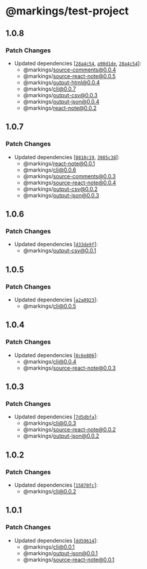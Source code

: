 # @markings/test-project

## 1.0.8

### Patch Changes

- Updated dependencies [[`28a4c54`](https://github.com/Thinkmill/markings/commit/28a4c54dcb2d765234194624ccc9fa8bf70a38b8), [`a90d1de`](https://github.com/Thinkmill/markings/commit/a90d1de4e0b1ae0177b1c9dac8629bfece351faa), [`28a4c54`](https://github.com/Thinkmill/markings/commit/28a4c54dcb2d765234194624ccc9fa8bf70a38b8)]:
  - @markings/source-comments@0.0.4
  - @markings/source-react-note@0.0.5
  - @markings/output-html@0.0.4
  - @markings/cli@0.0.7
  - @markings/output-csv@0.0.3
  - @markings/output-json@0.0.4
  - @markings/react-note@0.0.2

## 1.0.7

### Patch Changes

- Updated dependencies [[`0810c19`](https://github.com/Thinkmill/markings/commit/0810c19f686f1cc4baa801aa74a1ef7dc24f7c38), [`3985c38`](https://github.com/Thinkmill/markings/commit/3985c38bbfead32d7aa6559ca07205621ba3ec2f)]:
  - @markings/react-note@0.0.1
  - @markings/cli@0.0.6
  - @markings/source-comments@0.0.3
  - @markings/source-react-note@0.0.4
  - @markings/output-csv@0.0.2
  - @markings/output-json@0.0.3

## 1.0.6

### Patch Changes

- Updated dependencies [[`d33de9f`](https://github.com/Thinkmill/markings/commit/d33de9f36e9c93d4f9d4f4e4428b46be78c0a1d5)]:
  - @markings/output-csv@0.0.1

## 1.0.5

### Patch Changes

- Updated dependencies [[`a2a0923`](https://github.com/Thinkmill/markings/commit/a2a092304533f03beaddd7062fdd8511f55f2019)]:
  - @markings/cli@0.0.5

## 1.0.4

### Patch Changes

- Updated dependencies [[`0c6e806`](https://github.com/Thinkmill/markings/commit/0c6e80673dd9149842a659c5160001d1f7cf972a)]:
  - @markings/cli@0.0.4
  - @markings/source-react-note@0.0.3

## 1.0.3

### Patch Changes

- Updated dependencies [[`7d5dbfa`](https://github.com/Thinkmill/markings/commit/7d5dbfa6b57b6ce7166f6cc2efca457e66db9dca)]:
  - @markings/cli@0.0.3
  - @markings/source-react-note@0.0.2
  - @markings/output-json@0.0.2

## 1.0.2

### Patch Changes

- Updated dependencies [[`15870fc`](https://github.com/Thinkmill/markings/commit/15870fc034cfa317eb3192295098f8126a2fb150)]:
  - @markings/cli@0.0.2

## 1.0.1

### Patch Changes

- Updated dependencies [[`dd59614`](https://github.com/Thinkmill/markings/commit/dd596143b68ded17301aafb4301a5b2718ae8272)]:
  - @markings/cli@0.0.1
  - @markings/output-json@0.0.1
  - @markings/source-react-note@0.0.1
